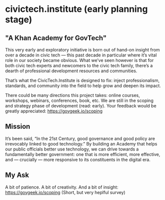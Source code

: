 # civictech.institute (early planning stage)

## "A Khan Academy for GovTech"
This very early and exploratory initiative is born out of hand-on insight from over a decade in civic tech — this past decade in particular where it’s vital role in our society became obvious. What we’ve seen however is that for both civic tech experts and newcomers to the civic tech family, there’s a dearth of professional development resources and communities.

That’s what the CivicTech.Institute is designed to fix: inject professionalism, standards, and community into the field to help grow and deepen its impact.

There could be many directions this project takes: online courses, workshops, webinars, conferences, book, etc. We are still in the scoping and strategy phase of development (read: early). Your feedback would be greatly appreciated: https://govgeek.io/scoping

## Mission
It’s been said, “In the 21st Century, good governance and good policy are irrevocably linked to good technology.” By building an Academy that helps our public officials better use technology, we can drive towards a fundamentally better government: one that is more efficient, more effective, and — crucially — more responsive to its constituents in the digital era.


## My Ask
A bit of patience. A bit of creativity. And a bit of insight: https://govgeek.io/scoping (Short, but very heplful survey)